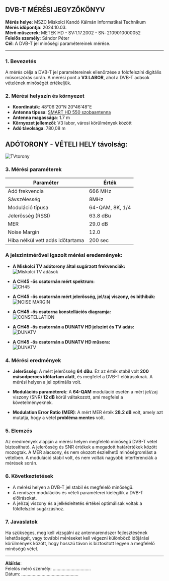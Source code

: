 ## DVB-T MÉRÉSI JEGYZŐKÖNYV

**Mérés helye**: MSZC Miskolci Kandó Kálmán Informatikai Technikum  
**Mérés időpontja**: 2024.10.03.  
**Mérő műszerek**: METEK HD - SV:1.17.2002 - SN: 2109010000052  
**Felelős személy**: Sándor Péter  
**Cél**: A DVB-T jel minőségi paramétereinek mérése.  

---

### 1. **Bevezetés**

A mérés célja a DVB-T jel paramétereinek ellenőrzése a földfelszíni digitális műsorszórás során. 
A mérési pont a **V3 LABOR**, ahol a DVB-T adások vételének minőségét értékeljük.

### 2. **Mérési helyszín és környezet**

- **Koordináták**: 48°06'20"N 20°46'48"E
- **Antenna típusa**: [SMART HD 550 szobaantenna](https://bolt.sat.hu/opticum-smart-hd-550-szobaantenna-3135?srsltid=AfmBOoq5nEHH0aM1MYhOp06UG-G1v6voMY-3hBfHwIylpXZsaC2rHt3o)  
- **Antenna magassága**: 1.7 m
- **Környezet jellemzői**: V3 labor, városi körülmények között  
- **Adó távolsága**: 780,08 m

## ADÓTORONY - VÉTELI HELY távolság:
![TVtorony](https://sandorpeteer.github.io/tavkozles/img/map.png)

### 3. **Mérési paraméterek**

| Paraméter           | Érték |
|---------------------|-------|
| Adó frekvencia       | 666 MHz |
| Sávszélesség         | 8MHz |
| Moduláció típusa     | 64-QAM, 8K, 1/4 |
| Jelerősség (RSSI)    | 63.8 dBu |
| MER                  | 29.0 dB |
| Noise Margin         | 12.0 |
| Hiba nélkül vett adás időtartama | 200 sec |


### A jelszintmérővel igazolt mérési eredemények:  

- **A Miskolci TV adótorony által sugárzott frekvenciák:**  
![Miskolci TV adások](https://sandorpeteer.github.io/tavkozles/img/miskolciTV.png)

- **A CH45 -ös csatornán mért spektrum:**  
![CH45](https://sandorpeteer.github.io/tavkozles/img/its_snapshot_0001.bmp)

- **A CH45 -ös csatornán mért jelerősség, jel/zaj viszony, és bithibák:**  
![NOISE MARGIN](https://sandorpeteer.github.io/tavkozles/img/its_snapshot_0002.bmp)

- **A CH45 -ös csatorna konstellációs diagramja:**  
![CONSTELLATION](https://sandorpeteer.github.io/tavkozles/img/its_snapshot_0004.bmp)

- **A CH45 -ös csatornán a DUNATV HD jelszint és TV adás:**  
![DUNATV](https://sandorpeteer.github.io/tavkozles/img/its_snapshot_0003.bmp)

- **A CH45 -ös csatornán a DUNATV HD műsora:**  
![DUNATV](https://sandorpeteer.github.io/tavkozles/img/its_snapshot_0005.bmp)

### 4. **Mérési eredmények**

- **Jelerősség**: A mért jelerősség **64 dBu**. Ez az érték stabil volt **200 másodperces időtartam alatt**, és megfelel a DVB-T előírásoknak. A mérési helyen a jel optimális volt.  
  
- **Modulációs paraméterek**: A **64-QAM** moduláció esetén a mért jel/zaj viszony (SNR) **12 dB** körül váltakozott, ami megfelel a követelményeknek.  

- **Modulation Error Ratio (MER)**: A mért MER érték **28.2 dB** volt, amely azt mutatja, hogy a vétel **probléma mentes** volt.  

### 5. **Elemzés**

Az eredmények alapján a mérési helyen megfelelő minőségű DVB-T vétel biztosítható. A jelerősség és SNR értékek a megadott határértékek között mozogtak. A MER alacsony, és nem okozott észlelhető minőségromlást a vételben. A moduláció stabil volt, és nem voltak nagyobb interferenciák a mérések során.  

### 6. **Következtetések**

- A mérési helyen a DVB-T jel stabil és megfelelő minőségű.  
- A rendszer modulációs és vételi paraméterei kielégítik a DVB-T előírásokat.  
- A jel/zaj viszony és a jelkésleltetés értékei optimálisak voltak a földfelszíni sugárzáshoz.  

### 7. **Javaslatok**

Ha szükséges, meg kell vizsgálni az antennarendszer fejlesztésének lehetőségét, vagy további méréseket kell végezni különböző időjárási körülmények között, hogy hosszú távon is biztosított legyen a megfelelő minőségű vétel.

---

**Aláírás**:  
Felelős mérő személy: ..............................  
Dátum: .............................................
